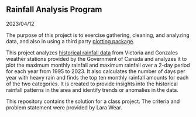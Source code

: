 ## Rainfall Analysis Program
2023/04/12

The purpose of this project is to exercise gathering, cleaning, and analyzing data, and also in using a third party [plotting package](https://ptolemy.berkeley.edu/java/ptplot5.10/ptolemy/plot/doc/index.htm).

This project analyzes [historical rainfall data](https://climate.weather.gc.ca/historical_data/search_historic_data_e.html) from Victoria and Gonzales weather stations provided by the Government of Canada and analyzes it to plot the maximum monthly rainfall and maximum rainfall over a 2-day period for each year from 1995 to 2023. It also calculates the number of days per year with heavy rain and finds the top ten monthly rainfall amounts for each of the two categories. It is created to provide insights into the historical rainfall patterns in the area and identify trends or anomalies in the data.

This repository contains the solution for a class project. The criteria and problem statement were provided by Lara Wear.
